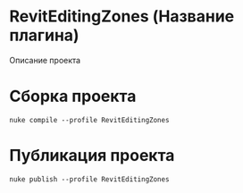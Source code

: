 # RevitEditingZones (Название плагина)
Описание проекта 

# Сборка проекта
```
nuke compile --profile RevitEditingZones
```

# Публикация проекта
```
nuke publish --profile RevitEditingZones
```